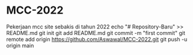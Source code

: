 # MCC-2022
Pekerjaan mcc site sebakis di tahun 2022
echo "# Repository-Baru" >> README.md
git init
git add README.md
git commit -m "first commit"
git remote add origin https://github.com/Aswawal/MCC-2022.git
git push -u origin main
